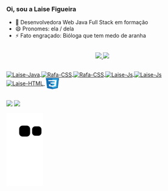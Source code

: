 ### Oi, sou a Laise Figueira 

- 🌱 Desenvolvedora Web Java Full Stack em formação
- 😄 Pronomes: ela / dela
- ⚡ Fato engraçado: Bióloga que tem medo de aranha

##


<div align="center">
  <a href="https://github.com/Laisefig">
  <img height="150em" src="https://github-readme-stats.vercel.app/api?username=Laisefig&show_icons=true&theme=dark&include_all_commits=true&count_private=true"/>
  <img height="150em" src="https://github-readme-stats.vercel.app/api/top-langs/?username=Laisefig&layout=compact&langs_count=7&theme=dark"/>
</div>
  
  ##

  <div>  
  <img align="center" alt="Laise-Java " height="30" width="40" src="https://cdn.jsdelivr.net/gh/devicons/devicon/icons/java/java-original.svg">
  <img align="center" alt="Rafa-CSS" height="30" width="40" src="https://cdn.jsdelivr.net/gh/devicons/devicon/icons/mysql/mysql-original-wordmark.svg"> 
  <img align="center" alt="Rafa-CSS" height="30" width="40" src="https://cdn.jsdelivr.net/gh/devicons/devicon/icons/spring/spring-original.svg">
  <img align="center" alt="Laise-Js" height="30" width="40" src="https://cdn.jsdelivr.net/gh/devicons/devicon/icons/javascript/javascript-original.svg">
  <img align="center" alt="Laise-Js" height="30" width="40" src="https://cdn.jsdelivr.net/gh/devicons/devicon/icons/typescript/typescript-plain.svg"> 
  <img align="center" alt="Laise-HTML" height="30" width="40" src="https://cdn.jsdelivr.net/gh/devicons/devicon/icons/html5/html5-original.svg">
  <img align="center" alt="Rafa-CSS" height="30" width="40" src="https://raw.githubusercontent.com/devicons/devicon/master/icons/css3/css3-original.svg">
  
 
  </div>  
  
  ##
  
<div>  
 <a href = "mailto:laise.of@gmail.com"><img src="https://img.shields.io/badge/Gmail-D14836?style=for-the-badge&logo=gmail&logoColor=white" target="_blank"></a>
  <a href="https://www.linkedin.com/in/laise-figueira" target="_blank"><img src="https://img.shields.io/badge/-LinkedIn-%230077B5?style=for-the-badge&logo=linkedin&logoColor=white" target="_blank"></a> 
  </div>   
  
 ![snake gif](https://github.com/Laisefig/Laisefig/blob/output/github-contribution-grid-snake.svg)

    
